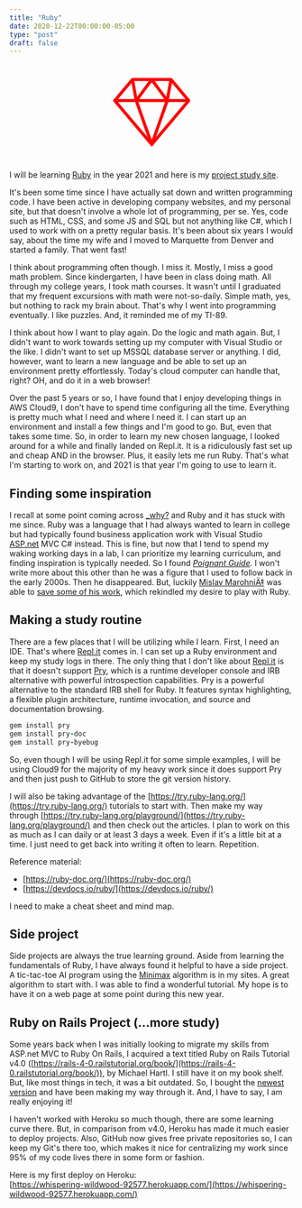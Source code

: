 ```yaml
---
title: "Ruby"
date: 2020-12-22T00:00:00-05:00
type: "post"
draft: false
---
```


<div style="text-align: center">
<svg enable-background="new 0 0 128 128" fill="red" height="175px" id="Layer_1" version="1.1" viewBox="0 0 128 128" width="175px" xml:space="preserve"
xmlns="http://www.w3.org/2000/svg" xmlns:xlink="http://www.w3.org/1999/xlink">
<path d="M112.005,50.192h-96c-0.778,0-1.485-0.451-1.813-1.157s-0.217-1.538,0.284-2.132L37.5,19.595  c0.38-0.451,0.939-0.711,1.529-0.711h49.957c0.59,0,1.149,0.26,1.529,0.711l23.019,27.308c0.501,0.595,0.612,1.427,0.284,2.132  S112.783,50.192,112.005,50.192z M20.308,46.192h87.396L88.057,22.884H39.959L20.308,46.192z"/><polygon points="64.005,108.299 14.475,49.48 17.535,46.904 64.005,102.088 110.475,46.904 113.535,49.48 "/><path d="M64.005,107.193L64.005,107.193c-0.849,0-1.604-0.535-1.886-1.335L42.023,48.857c-0.221-0.625-0.117-1.317,0.275-1.851  l20.096-27.308c0.752-1.024,2.467-1.024,3.221,0l20.1,27.308c0.393,0.533,0.496,1.226,0.275,1.851l-20.1,57.001  C65.609,106.658,64.854,107.193,64.005,107.193z M46.147,48.525l17.857,50.654l17.861-50.654L64.005,24.258L46.147,48.525z"/>
<rect height="4" transform="matrix(0.1759 0.9844 -0.9844 0.1759 68.1737 -12.3602)" width="27.74" x="27.599" y="32.538"/><rect height="27.741" transform="matrix(0.9844 0.176 -0.176 0.9844 7.431 -14.695)" width="4" x="84.545" y="20.668"/></svg>
</div>

<!--
![ruby-sketch.png](/data/images/ruby-sketch.png)
-->

I will be learning [Ruby](https://www.ruby-lang.org/en/) in the year 2021 and here is my [project study site](//ruby.etreacy.me).

It's been some time since I have actually sat down and written programming code. I have been active in developing company websites, and my personal site, but that doesn't involve a whole lot of programming, per se. Yes, code such as HTML, CSS, and some JS and SQL but not anything like C#, which I used to work with on a pretty regular basis. It's been about six years I would say, about the time my wife and I moved to Marquette from Denver and started a family. That went fast!

I think about programming often though. I miss it. Mostly, I miss a good math problem. Since kindergarten, I have been in class doing math. All through my college years, I took math courses. It wasn't until I graduated that my frequent excursions with math were not-so-daily. Simple math, yes, but nothing to rack my brain about. That's why I went into programming eventually. I like puzzles. And, it reminded me of my TI-89.

I think about how I want to play again. Do the logic and math again. But, I didn't want to work towards setting up my computer with Visual Studio or the like. I didn't want to set up MSSQL database server or anything. I did, however, want to learn a new language and be able to set up an environment pretty effortlessly. Today's cloud computer can handle that, right? OH, and do it in a web browser!

Over the past 5 years or so, I have found that I enjoy developing things in AWS Cloud9, I don't have to spend time configuring all the time. Everything is pretty much what I need and where I need it. I can start up an environment and install a few things and I'm good to go. But, even that takes some time. So, in order to learn my new chosen language, I looked around for a while and finally landed on Repl.it. It is a ridiculously fast set up and cheap AND in the browser. Plus, it easily lets me run Ruby. That's what I'm starting to work on, and 2021 is that year I'm going to use to learn it.

## Finding some inspiration

I recall at some point coming across [_why?](https://en.wikipedia.org/wiki/Why_the_lucky_stiff) and Ruby and it has stuck with me since. Ruby was a language that I had always wanted to learn in college but had typically found business application work with Visual Studio [ASP.net](http://asp.net) MVC C# instead. This is fine, but now that I tend to spend my waking working days in a lab, I can prioritize my learning curriculum, and finding inspiration is typically needed. So I found *[Poignant Guide](https://poignant.guide/)*. I won't write more about this other than he was a figure that I used to follow back in the early 2000s. Then he disappeared. But, luckily [Mislav MarohniÄ‡](https://twitter.com/mislav) was able to [save some of his work](https://github.com/mislav/poignant-guide), which rekindled my desire to play with Ruby.

## Making a study routine

There are a few places that I will be utilizing while I learn. First, I need an IDE. That's where [Repl.it](https://repl.it/upgrade/erictreacy) comes in. I can set up a Ruby environment and keep my study logs in there. The only thing that I don't like about [Repl.it](https://repl.it/upgrade/erictreacy) is that it doesn't support [Pry](http://pry.github.io/), which is a runtime developer console and IRB alternative with powerful introspection capabilities. Pry is a powerful alternative to the standard IRB shell for Ruby. It features syntax highlighting, a flexible plugin architecture, runtime invocation, and source and documentation browsing.

```ruby
gem install pry
gem install pry-doc
gem install pry-byebug
```

So, even though I will be using Repl.it for some simple examples, I will be using Cloud9 for the majority of my heavy work since it does support Pry and then just push to GitHub to store the git version history.

I will also be taking advantage of the [https://try.ruby-lang.org/](https://try.ruby-lang.org/) tutorials to start with. Then make my way through [https://try.ruby-lang.org/playground/](https://try.ruby-lang.org/playground/) and then check out the articles. I plan to work on this as much as I can daily or at least 3 days a week. Even if it's a little bit at a time. I just need to get back into writing it often to learn. Repetition.

Reference material:

- [https://ruby-doc.org/](https://ruby-doc.org/)
- [https://devdocs.io/ruby/](https://devdocs.io/ruby/)

I need to make a cheat sheet and mind map.



## Side project

Side projects are always the true learning ground. Aside from learning the fundamentals of Ruby, I have always found it helpful to have a side project. A tic-tac-toe AI program using the [Minimax](https://en.wikipedia.org/wiki/Minimax) algorithm is in my sites. A great algorithm to start with. I was able to find a wonderful tutorial. My hope is to have it on a web page at some point during this new year.

<!--
[https://repl.it/talk/learn/Game-Tutorial-Tic-Tac-Toe-Ruby/8947](https://repl.it/talk/learn/Game-Tutorial-Tic-Tac-Toe-Ruby/8947)

[https://github.com/Cledersonbc/tic-tac-toe-minimax](https://github.com/Cledersonbc/tic-tac-toe-minimax)
-->


## Ruby on Rails Project (...more study)

Some years back when I was initially looking to migrate my skills from ASP.net MVC to Ruby On Rails, I acquired a text titled Ruby on Rails Tutorial v4.0 ([https://rails-4-0.railstutorial.org/book/](https://rails-4-0.railstutorial.org/book/)), by Michael Hartl. I still have it on my book shelf. But, like most things in tech, it was a bit outdated. So, I bought the [newest version](https://www.railstutorial.org/book/) and have been making my way through it. And, I have to say, I am really enjoying it!

I haven't worked with Heroku so much though, there are some learning curve there. But, in comparison from v4.0, Heroku has made it much easier to deploy projects. Also, GitHub now gives free private repositories so, I can keep my Git's there too, which makes it nice for centralizing my work since 95% of my code lives there in some form or fashion.

Here is my first deploy on Heroku:<br>
[https://whispering-wildwood-92577.herokuapp.com/](https://whispering-wildwood-92577.herokuapp.com/)
